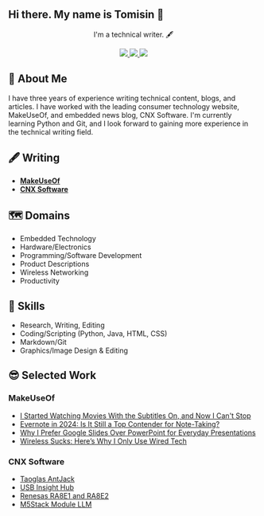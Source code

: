 ## Hi there. My name is Tomisin 👋
<p align = "center">
  I'm a technical writer. 🖋️
</p>
<p align = "center">
  <a href ="https://wwww.linkedin.com/tomisin-olujinmi">
    <img src="https://img.shields.io/badge/LinkedIn-0077B5?style=for-the-badge&logo=linkedin&logoColor=white" />
  </a>
  <a href = "https://www.x.com/hectoraisin">
    <img src="https://img.shields.io/badge/X-000000?style=for-the-badge&logo=x&logoColor=white" />
  </a>
  <a href = "https://t.me/Spector616">
    <img src ="https://img.shields.io/badge/Telegram-2CA5E0?style=for-the-badge&logo=telegram&logoColor=white" />
  </a>
</p>

## 🧐 About Me 

<p>I have three years of experience writing technical content, blogs, and articles. I have worked with the leading consumer technology website, MakeUseOf, and embedded news blog, CNX Software. I'm currently learning Python and Git, and I look forward to gaining more experience in the technical writing field. </p>

## 🖋️ Writing
- [**MakeUseOf**](https://www.makeuseof.com/author/tomisin-olujinmi/)
- [**CNX Software**](https://www.cnx-software.com/author/tomisin/)

## 🗺️ Domains
* Embedded Technology
* Hardware/Electronics
* Programming/Software Development
* Product Descriptions
* Wireless Networking
* Productivity

## 🧰 Skills
- Research, Writing, Editing
- Coding/Scripting (Python, Java, HTML, CSS)
- Markdown/Git
- Graphics/Image Design & Editing

## 😎 Selected Work
### MakeUseOf
- [I Started Watching Movies With the Subtitles On, and Now I Can't Stop](https://www.makeuseof.com/why-watch-movies-with-subtitles/)
- [Evernote in 2024: Is It Still a Top Contender for Note-Taking?](https://www.makeuseof.com/evernote-in-2024-is-it-still-a-top-contender-for-note-taking/)
- [Why I Prefer Google Slides Over PowerPoint for Everyday Presentations](https://www.makeuseof.com/google-slides-better-than-powerpoint-for-everyday-presentations/)
- [Wireless Sucks: Here’s Why I Only Use Wired Tech](https://www.makeuseof.com/why-i-use-wired-tech/)
### CNX Software
- [Taoglas AntJack](https://www.cnx-software.com/2024/10/09/taoglas-antjack-rj45-ethernet-jack-mounted-wifi-antenna-for-bluetooth-wi-fi-6-6e-and-wi-fi-7/)
- [USB Insight Hub](https://www.cnx-software.com/2024/11/04/usb-insight-hub-open-source-esp32-s2-based-for-testing-usb-devices/)
- [Renesas RA8E1 and RA8E2](https://www.cnx-software.com/2024/11/08/renesas-ra8e1-and-ra8e2-entry-level-arm-cortex-m85-mcus-target-cost-sensitive-applications/)
- [M5Stack Module LLM](https://www.cnx-software.com/2024/11/05/m5stack-releases-ax630c-powered-offline-module-llm-for-local-smart-home-and-ai-applications/)

  
<!--
**Hectoraisin/hectoraisin** is a ✨ _special_ ✨ repository because its `README.md` (this file) appears on your GitHub profile.

Here are some ideas to get you started:

- 🔭 I’m currently working on ...
- 🌱 I’m currently learning Python, embedded hardware, and technical communication
- 👯 I’m looking to collaborate on ...
- 🤔 I’m looking for help with ...
- 💬 Ask me about ...
- 📫 How to reach me: ...
- ⚡ Fun fact: ...
-->
